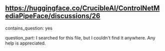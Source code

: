 ## https://huggingface.co/CrucibleAI/ControlNetMediaPipeFace/discussions/26

contains_question: yes

question_part: I searched for this file, but I couldn't find it anywhere. Any help is appreciated.